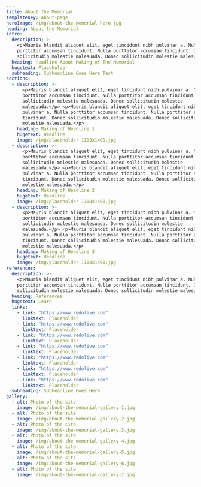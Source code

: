 ```yaml
---
title: About The Memorial
templateKey: about-page
heroImage: /img/about-the-memorial-hero.jpg
heading: About the Memorial
intro:
  description: >-
    <p>Mauris blandit aliquet elit, eget tincidunt nibh pulvinar a. Nulla
    porttitor accumsan tincidunt. Nulla porttitor accumsan tincidunt. Donec
    sollicitudin molestie malesuada. Donec sollicitudin molestie malesuada.</p>
  heading: Headline About Making of The Memorial
  hugetext: Placeholder
  subheading: Subheadline Goes Here Test
sections:
  - description: >-
      <p>Mauris blandit aliquet elit, eget tincidunt nibh pulvinar a. Nulla
      porttitor accumsan tincidunt. Nulla porttitor accumsan tincidunt. Donec
      sollicitudin molestie malesuada. Donec sollicitudin molestie
      malesuada.</p> <p>Mauris blandit aliquet elit, eget tincidunt nibh
      pulvinar a. Nulla porttitor accumsan tincidunt. Nulla porttitor accumsan
      tincidunt. Donec sollicitudin molestie malesuada. Donec sollicitudin
      molestie malesuada.</p>
    heading: Making of Headline 1
    hugetext: Headline
    image: /img/placeholder-1100x1400.jpg
  - description: >-
      <p>Mauris blandit aliquet elit, eget tincidunt nibh pulvinar a. Nulla
      porttitor accumsan tincidunt. Nulla porttitor accumsan tincidunt. Donec
      sollicitudin molestie malesuada. Donec sollicitudin molestie
      malesuada.</p> <p>Mauris blandit aliquet elit, eget tincidunt nibh
      pulvinar a. Nulla porttitor accumsan tincidunt. Nulla porttitor accumsan
      tincidunt. Donec sollicitudin molestie malesuada. Donec sollicitudin
      molestie malesuada.</p>
    heading: Making of Headline 2
    hugetext: Headline
    image: /img/placeholder-1100x1400.jpg
  - description: >-
      <p>Mauris blandit aliquet elit, eget tincidunt nibh pulvinar a. Nulla
      porttitor accumsan tincidunt. Nulla porttitor accumsan tincidunt. Donec
      sollicitudin molestie malesuada. Donec sollicitudin molestie
      malesuada.</p> <p>Mauris blandit aliquet elit, eget tincidunt nibh
      pulvinar a. Nulla porttitor accumsan tincidunt. Nulla porttitor accumsan
      tincidunt. Donec sollicitudin molestie malesuada. Donec sollicitudin
      molestie malesuada.</p>
    heading: Making of Headline 3
    hugetext: Headline
    image: /img/placeholder-1100x1400.jpg
references:
  description: >-
    <p>Mauris blandit aliquet elit, eget tincidunt nibh pulvinar a. Nulla
    porttitor accumsan tincidunt. Nulla porttitor accumsan tincidunt. Donec
    sollicitudin molestie malesuada. Donec sollicitudin molestie malesuada.</p>
  heading: References
  hugetext: Learn
  links:
    - link: "https://www.redolive.com"
      linktext: Placeholder
    - link: "https://www.redolive.com"
      linktext: Placeholder
    - link: "https://www.redolive.com"
      linktext: Placeholder
    - link: "https://www.redolive.com"
      linktext: Placeholder
    - link: "https://www.redolive.com"
      linktext: Placeholder
    - link: "https://www.redolive.com"
      linktext: Placeholder
    - link: "https://www.redolive.com"
      linktext: Placeholder
  subheading: Subheadline Goes Here
gallery:
  - alt: Photo of the site
    image: /img/about-the-memorial-gallery-1.jpg
  - alt: Photo of the site
    image: /img/about-the-memorial-gallery-2.jpg
  - alt: Photo of the site
    image: /img/about-the-memorial-gallery-3.jpg
  - alt: Photo of the site
    image: /img/about-the-memorial-gallery-4.jpg
  - alt: Photo of the site
    image: /img/about-the-memorial-gallery-5.jpg
  - alt: Photo of the site
    image: /img/about-the-memorial-gallery-6.jpg
  - alt: Photo of the site
    image: /img/about-the-memorial-gallery-7.jpg
---
```

